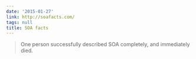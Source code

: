 ```yaml
---
date: '2015-01-27'
link: http://soafacts.com/
tags: null
title: SOA facts
---
```


>One person successfully described SOA completely, and immediately died.
